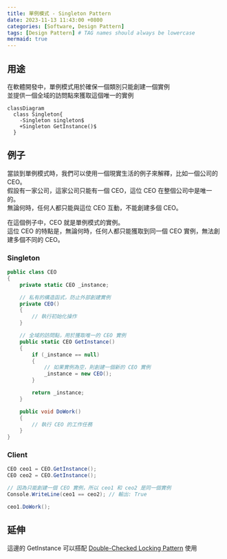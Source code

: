 ```yaml
---
title: 單例模式 - Singleton Pattern
date: 2023-11-13 11:43:00 +0800
categories: [Software, Design Pattern]
tags: [Design Pattern] # TAG names should always be lowercase
mermaid: true
---
```


## 用途

在軟體開發中，單例模式用於確保一個類別只能創建一個實例<br/>並提供一個全域的訪問點來獲取這個唯一的實例

```mermaid
classDiagram
  class Singleton{
    -Singleton singleton$
    +Singleton GetInstance()$
  }
```

## 例子

當談到單例模式時，我們可以使用一個現實生活的例子來解釋，比如一個公司的 CEO。<br/>
假設有一家公司，這家公司只能有一個 CEO，這位 CEO 在整個公司中是唯一的。<br/>
無論何時，任何人都只能與這位 CEO 互動，不能創建多個 CEO。<br/>

在這個例子中，CEO 就是單例模式的實例。<br/>
這位 CEO 的特點是，無論何時，任何人都只能獲取到同一個 CEO 實例，無法創建多個不同的 CEO。<br/>

### Singleton

``` csharp
public class CEO
{
    private static CEO _instance;

    // 私有的構造函式，防止外部創建實例
    private CEO()
    {
        // 執行初始化操作
    }

    // 全域的訪問點，用於獲取唯一的 CEO 實例
    public static CEO GetInstance()
    {
        if (_instance == null)
        {
            // 如果實例為空，則創建一個新的 CEO 實例
            _instance = new CEO();
        }

        return _instance;
    }

    public void DoWork()
    {
        // 執行 CEO 的工作任務
    }
}
```

### Client

``` csharp
CEO ceo1 = CEO.GetInstance();
CEO ceo2 = CEO.GetInstance();

// 因為只能創建一個 CEO 實例，所以 ceo1 和 ceo2 是同一個實例
Console.WriteLine(ceo1 == ceo2); // 輸出: True

ceo1.DoWork();
```

## 延伸

這邊的 GetInstance 可以搭配 [Double-Checked Locking Pattern](/posts/Double-Checked-Locking-Pattern) 使用
